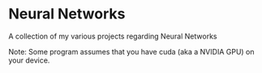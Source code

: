 # Neural Networks

A collection of my various projects regarding Neural Networks

Note: Some program assumes that you have cuda (aka a NVIDIA GPU) on your device.